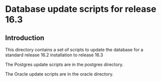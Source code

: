 Database update scripts for release 16.3
========================================

Introduction
------------

This directory contains a set of scripts to update the database for a
standard release 16.2 installation to release 16.3

The Postgres update scripts are in the postgres directory.

The Oracle update scripts are in the oracle directory.
